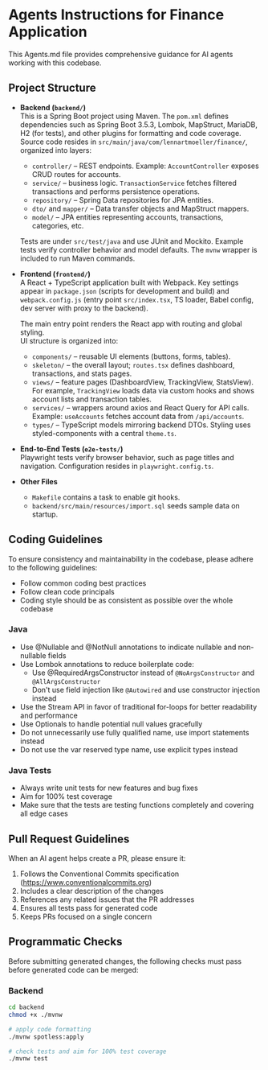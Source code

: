 # Agents Instructions for Finance Application

This Agents.md file provides comprehensive guidance for AI agents working with this codebase.

## Project Structure

- **Backend (`backend/`)**  
  This is a Spring Boot project using Maven. The `pom.xml` defines dependencies such as Spring Boot 3.5.3, Lombok, MapStruct, MariaDB, H2 (for tests), and other plugins for formatting and code coverage.  
  Source code resides in `src/main/java/com/lennartmoeller/finance/`, organized into layers:
  - `controller/` – REST endpoints. Example: `AccountController` exposes CRUD routes for accounts.
  - `service/` – business logic. `TransactionService` fetches filtered transactions and performs persistence operations.
  - `repository/` – Spring Data repositories for JPA entities.
  - `dto/` and `mapper/` – Data transfer objects and MapStruct mappers.
  - `model/` – JPA entities representing accounts, transactions, categories, etc.

  Tests are under `src/test/java` and use JUnit and Mockito. Example tests verify controller behavior and model defaults. The `mvnw` wrapper is included to run Maven commands.

- **Frontend (`frontend/`)**  
  A React + TypeScript application built with Webpack. Key settings appear in `package.json` (scripts for development and build) and `webpack.config.js` (entry point `src/index.tsx`, TS loader, Babel config, dev server with proxy to the backend).

  The main entry point renders the React app with routing and global styling.  
  UI structure is organized into:
  - `components/` – reusable UI elements (buttons, forms, tables).
  - `skeleton/` – the overall layout; `routes.tsx` defines dashboard, transactions, and stats pages.
  - `views/` – feature pages (DashboardView, TrackingView, StatsView). For example, `TrackingView` loads data via custom hooks and shows account lists and transaction tables.
  - `services/` – wrappers around axios and React Query for API calls. Example: `useAccounts` fetches account data from `/api/accounts`.
  - `types/` – TypeScript models mirroring backend DTOs.
  Styling uses styled-components with a central `theme.ts`.

- **End-to-End Tests (`e2e-tests/`)**  
  Playwright tests verify browser behavior, such as page titles and navigation. Configuration resides in `playwright.config.ts`.

- **Other Files**
  - `Makefile` contains a task to enable git hooks.
  - `backend/src/main/resources/import.sql` seeds sample data on startup.

## Coding Guidelines

To ensure consistency and maintainability in the codebase, please adhere to the following guidelines:

- Follow common coding best practices
- Follow clean code principals
- Coding style should be as consistent as possible over the whole codebase

### Java

- Use @Nullable and @NotNull annotations to indicate nullable and non-nullable fields
- Use Lombok annotations to reduce boilerplate code:
  - Use @RequiredArgsConstructor instead of `@NoArgsConstructor` and `@AllArgsConstructor`
  - Don't use field injection like `@Autowired` and use constructor injection instead
- Use the Stream API in favor of traditional for-loops for better readability and performance
- Use Optionals to handle potential null values gracefully
- Do not unnecessarily use fully qualified name, use import statements instead
- Do not use the var reserved type name, use explicit types instead

### Java Tests

- Always write unit tests for new features and bug fixes
- Aim for 100% test coverage
- Make sure that the tests are testing functions completely and covering all edge cases

## Pull Request Guidelines

When an AI agent helps create a PR, please ensure it:

1. Follows the Conventional Commits specification (https://www.conventionalcommits.org)
2. Includes a clear description of the changes
3. References any related issues that the PR addresses
4. Ensures all tests pass for generated code
6. Keeps PRs focused on a single concern

## Programmatic Checks

Before submitting generated changes, the following checks must pass before generated code can be merged:

### Backend

```bash
cd backend
chmod +x ./mvnw

# apply code formatting
./mvnw spotless:apply

# check tests and aim for 100% test coverage
./mvnw test
```
